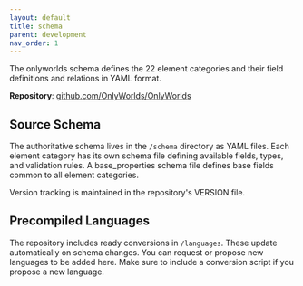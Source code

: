 ```yaml
---
layout: default
title: schema
parent: development
nav_order: 1
---
```


The onlyworlds schema defines the 22 element categories and their field definitions and relations in YAML format.

**Repository**: [github.com/OnlyWorlds/OnlyWorlds](https://github.com/OnlyWorlds/OnlyWorlds)

## Source Schema

The authoritative schema lives in the `/schema` directory as YAML files. Each element category has its own schema file defining available fields, types, and validation rules. A base_properties schema file defines base fields common to all element categories.

Version tracking is maintained in the repository's VERSION file.

## Precompiled Languages

The repository includes ready conversions in `/languages`. These update automatically on schema changes. You can request or propose new languages to be added here. Make sure to include a conversion script if you propose a new language.


 